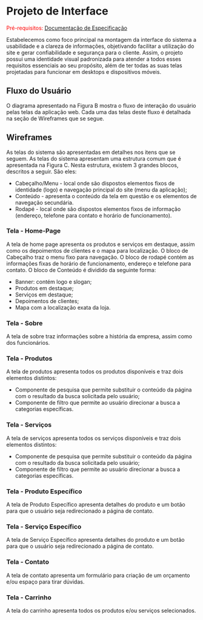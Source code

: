 
# Projeto de Interface

<span style="color:red">Pré-requisitos: <a href="2-Especificação do Projeto.md"> Documentação de Especificação</a></span>

Estabelecemos como foco principal na montagem da interface do sistema a usabilidade e a clareza de informações, objetivando facilitar a utilização do site e gerar confiabilidade e segurança para o cliente. Assim, o projeto possui uma identidade visual padronizada para atender a todos esses requisitos essenciais ao seu propósito, além de ter todas as suas telas projetadas para funcionar em desktops e dispositivos móveis.

## Fluxo do Usuário
O diagrama apresentado na Figura B mostra o fluxo de interação do usuário pelas telas da aplicação web. Cada uma das telas deste fluxo é detalhada na seção de Wireframes que se segue.

## Wireframes
As telas do sistema são apresentadas em detalhes nos itens que se seguem. As telas do sistema apresentam uma estrutura comum que é apresentada na Figura C. Nesta estrutura, existem 3 grandes blocos, descritos a seguir. São eles:
- Cabeçalho/Menu - local onde são dispostos elementos fixos de identidade (logo) e navegação principal do site (menu da aplicação);
- Conteúdo - apresenta o conteúdo da tela em questão e os elementos de navegação secundária.
- Rodapé - local onde são dispostos elementos fixos de informação (endereço, telefone para contato e horário de funcionamento).
### Tela - Home-Page
A tela de home page apresenta os produtos e serviços em destaque, assim como os depoimentos de clientes e o mapa para localização. 
O bloco de Cabeçalho traz o menu fixo para navegação. O bloco de rodapé contém as informações fixas de horário de funcionamento, endereço e telefone para contato. O bloco de Conteúdo é dividido da seguinte forma:
- Banner: contém logo e slogan;
- Produtos em destaque;
- Serviços em destaque;
- Depoimentos de clientes;
- Mapa com a localização exata da loja.
 ### Tela - Sobre
A tela de sobre traz informações sobre a história da empresa, assim como dos funcionários.
### Tela - Produtos
A tela de produtos apresenta todos os produtos disponíveis e traz dois
elementos distintos:
- Componente de pesquisa que permite substituir o conteúdo da página com o
resultado da busca solicitada pelo usuário;
- Componente de filtro que permite ao usuário direcionar a busca a categorias específicas.
### Tela - Serviços
A tela de serviços apresenta todos os serviços disponíveis e traz dois
elementos distintos:
- Componente de pesquisa que permite substituir o conteúdo da página com o
resultado da busca solicitada pelo usuário;
- Componente de filtro que permite ao usuário direcionar a busca a categorias específicas.
### Tela - Produto Específico
A tela de Produto Específico apresenta detalhes do produto e um botão para que o usuário seja redirecionado a página de contato.
### Tela - Serviço Específico
A tela de Serviço Específico apresenta detalhes do produto e um botão para que o usuário seja redirecionado a página de contato.
### Tela - Contato
A tela de contato apresenta um formulário para criação de um orçamento e/ou espaço para tirar dúvidas.
### Tela - Carrinho
A tela do carrinho apresenta todos os produtos e/ou serviços selecionados.
